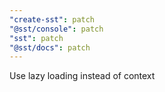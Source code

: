 ```yaml
---
"create-sst": patch
"@sst/console": patch
"sst": patch
"@sst/docs": patch
---
```


Use lazy loading instead of context
